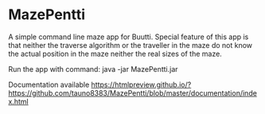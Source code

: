 # MazePentti

A simple command line maze app for Buutti.
Special feature of this app is that neither the traverse algorithm or the traveller in the maze do not know the actual position in the maze neither the real sizes of the maze.

Run the app with command:
java -jar MazePentti.jar

Documentation available
https://htmlpreview.github.io/?https://github.com/tauno8383/MazePentti/blob/master/documentation/index.html


